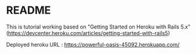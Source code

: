 # README

This is tutorial working based on 
"Getting Started on Heroku with Rails 5.x"
(https://devcenter.heroku.com/articles/getting-started-with-rails5)

Deployed heroku URL : https://powerful-oasis-45092.herokuapp.com/
